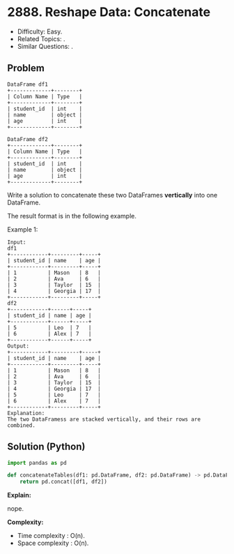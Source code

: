 # 2888. Reshape Data: Concatenate

- Difficulty: Easy.
- Related Topics: .
- Similar Questions: .

## Problem

```
DataFrame df1
+-------------+--------+
| Column Name | Type   |
+-------------+--------+
| student_id  | int    |
| name        | object |
| age         | int    |
+-------------+--------+

DataFrame df2
+-------------+--------+
| Column Name | Type   |
+-------------+--------+
| student_id  | int    |
| name        | object |
| age         | int    |
+-------------+--------+

```

Write a solution to concatenate these two DataFrames **vertically** into one DataFrame.

The result format is in the following example.

Example 1:

```
Input:
df1
+------------+---------+-----+
| student_id | name    | age |
+------------+---------+-----+
| 1          | Mason   | 8   |
| 2          | Ava     | 6   |
| 3          | Taylor  | 15  |
| 4          | Georgia | 17  |
+------------+---------+-----+
df2
+------------+------+-----+
| student_id | name | age |
+------------+------+-----+
| 5          | Leo  | 7   |
| 6          | Alex | 7   |
+------------+------+-----+
Output:
+------------+---------+-----+
| student_id | name    | age |
+------------+---------+-----+
| 1          | Mason   | 8   |
| 2          | Ava     | 6   |
| 3          | Taylor  | 15  |
| 4          | Georgia | 17  |
| 5          | Leo     | 7   |
| 6          | Alex    | 7   |
+------------+---------+-----+
Explanation:
The two DataFramess are stacked vertically, and their rows are combined.
```

## Solution (Python)

```python
import pandas as pd

def concatenateTables(df1: pd.DataFrame, df2: pd.DataFrame) -> pd.DataFrame:
    return pd.concat([df1, df2])
```

**Explain:**

nope.

**Complexity:**

- Time complexity : O(n).
- Space complexity : O(n).
